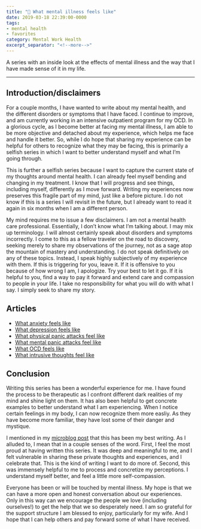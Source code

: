 ```yaml
---
title: "💮 What mental illness feels like"
date: 2019-03-18 22:39:00-0000
tags:
- mental health
- favorites
category: Mental Work Health
excerpt_separator: "<!--more-->"
---
```


A series with an inside look at the effects of mental illness and the way that I have made sense of it in my life.

<!--more-->

***

## Introduction/disclaimers
For a couple months, I have wanted to write about my mental health, and the different disorders or symptoms that I have faced. I continue to improve, and am currently working in an intensive outpatient program for my OCD. In a glorious cycle, as I become better at facing my mental illness, I am able to be more objective and detached about my experience, which helps me face and handle it better. So, while I do hope that sharing my experience can be helpful for others to recognize what they may be facing, this is primarily a selfish series in which I want to better understand myself and what I’m going through.

This is further a selfish series because I want to capture the current state of my thoughts around mental health. I can already feel myself bending and changing in my treatment. I know that I will progress and see things, including myself, differently as I move forward. Writing my experiences now preserves this fragile part of my mind, just like a before picture. I do not know if this is a series I will revisit in the future, but I already want to read it again in six months when I am a different person.

My mind requires me to issue a few disclaimers. I am not a mental health care professional. Essentially, I don’t know what I’m talking about. I may mix up terminology. I will almost certainly speak about disorders and symptoms incorrectly. I come to this as a fellow traveler on the road to discovery, seeking merely to share my observations of the journey, not as a sage atop the mountain of mastery and understanding. I do not speak definitively on any of these topics. Instead, I speak highly subjectively of my experience with them. If this is triggering for you, leave it. If it is offensive to you because of how wrong I am, I apologize. Try your best to let it go. If it is helpful to you, find a way to pay it forward and extend care and compassion to people in your life. I take no responsibility for what you will do with what I say. I simply seek to share my story.

## Articles
- [What anxiety feels like](https://www.bennorris.org/2019/03/20/what-anxiety-feels.html)
- [What depression feels like](https://www.bennorris.org/2019/03/21/what-depression-feels.html)
- [What physical panic attacks feel like](https://www.bennorris.org/2019/03/22/what-physical-panic.html)
- [What mental panic attacks feel like](https://www.bennorris.org/2019/03/23/what-mental-panic.html)
- [What OCD feels like](https://www.bennorris.org/2019/03/25/what-ocd-feels.html)
- [What intrusive thoughts feel like](https://www.bennorris.org/2019/03/26/what-intrusive-thoughts.html)

## Conclusion
Writing this series has been a wonderful experience for me. I have found the process to be therapeutic as I confront different dark realities of my mind and shine light on them. It has also been helpful to get concrete examples to better understand what I am experiencing. When I notice certain feelings in my body, I can now recognize them more easliy. As they have become more familiar, they have lost some of their danger and mystique.

I mentioned in my [microblog post](https://www.bennorris.org/2019/03/27/i-finished-my.html) that this has been my best writing. As I alluded to, I mean that in a couple senses of the word. First, I feel the most proud at having written this series. It was deep and meaningful to me, and I felt vulnerable in sharing these private thoughts and experiences, and I celebrate that. This is the kind of writing I want to do more of. Second, this was immensely helpful to me to process and concretize my perceptions. I understand myself better, and feel a little more self-compassion.

Everyone has been or will be touched by mental illness. My hope is that we can have a more open and honest conversation about our experiences. Only in this way can we encourage the people we love (including ourselves!) to get the help that we so desperately need. I am so grateful for the support structure I am blessed to enjoy, particularly for my wife. And I hope that I can help others and pay forward some of what I have received.